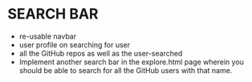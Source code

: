 #  SEARCH BAR
- re-usable navbar
- user profile on searching for user
- all the GitHub repos as well as the user-searched
- Implement another search bar in the explore.html page wherein you should be able to search for all the GitHub users with that name.
